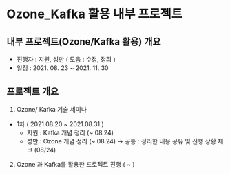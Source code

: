 # Ozone_Kafka 활용 내부 프로젝트
## 내부 프로젝트(Ozone/Kafka 활용) 개요
 - 진행자 : 지원, 성만 ( 도움 : 수정, 정희 )
 - 일정 : 2021. 08. 23 ~ 2021. 11. 30
 
## 프로젝트 개요
1. Ozone/ Kafka 기술 세미나
 - 1차 ( 2021.08.20 ~ 2021.08.31 )
   - 지원 : Kafka 개념 정리 (~ 08.24)
   - 성만 : Ozone 개념 정리 (~ 08.24)
   → 공통 : 정리한 내용 공유 및 진행 상황 체크 (08/24)

2. Ozone 과 Kafka를 활용한 프로젝트 진행 ( ~ )

